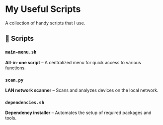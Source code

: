 # My Useful Scripts  

A collection of handy scripts that I use.  

## 📜 Scripts  

### `main-menu.sh`  
**All-in-one script** – A centralized menu for quick access to various functions.  

### `scan.py`  
**LAN network scanner** – Scans and analyzes devices on the local network.  

### `dependencies.sh`  
**Dependency installer** – Automates the setup of required packages and tools.
